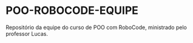 # POO-ROBOCODE-EQUIPE
Repositório da equipe do curso de POO com RoboCode, ministrado pelo professor Lucas.
